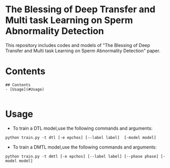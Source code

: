 # The Blessing of Deep Transfer and Multi task Learning on Sperm Abnormality Detection
This repository includes codes and models of "The Blessing of Deep Transfer and Multi task Learning on Sperm Abnormality Detection" paper.
# Contents
```
## Contents
- [Usage](#Usage)


```

# Usage
- To train a DTL model,use the following commands and arguments:<br />
```
python train.py -t dtl [-e epchos] [--label label]  [-model model]
```

- To train a DMTL model,use the following commands and arguments:<br />
```
python train.py -t dmtl [-e epchos] [--label label] [--phase phase] [-model model]
```


